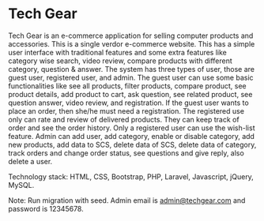 # Tech Gear
Tech Gear is an e-commerce application for selling computer products and accessories. This is a single verdor e-commerce website. This has a simple user interface with traditional features and some extra features like category wise search, video review, compare products with different category, question & answer. The system has three types of user, those are guest user, registered user, and admin. The guest user can use some basic functionalities like see all products, filter products, compare product, see product details, add
product to cart, ask question, see related product, see question answer, video review, and registration. If the guest user wants to place an order, then she/he must need a registration. The registered use only can rate and review of delivered products. They can keep track of order and see the order history. Only a registered user can use the wish-list feature. Admin can add user, add category, enable or disable category, add new products, add data to SCS, delete data of SCS, delete data of category, track orders and change order status, see questions and give reply, also delete a user.

Technology stack: HTML, CSS, Bootstrap, PHP, Laravel, Javascript, jQuery, MySQL.

Note: Run migration with seed. Admin email is admin@techgear.com and password is 12345678.
